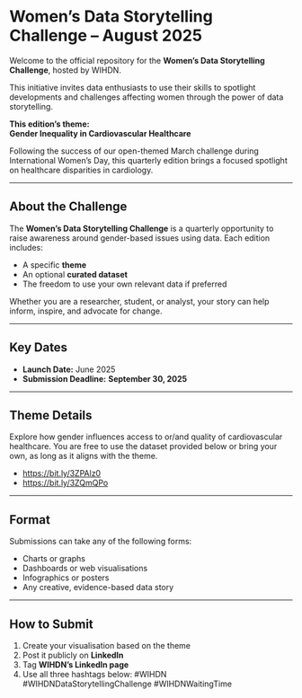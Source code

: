 # Women’s Data Storytelling Challenge – August 2025

Welcome to the official repository for the **Women’s Data Storytelling Challenge**, hosted by WIHDN.

This initiative invites data enthusiasts to use their skills to spotlight developments and challenges affecting women through the power of data storytelling.

 **This edition’s theme:**  
**Gender Inequality in Cardiovascular Healthcare**

Following the success of our open-themed March challenge during International Women’s Day, this quarterly edition brings a focused spotlight on healthcare disparities in cardiology.

---

##  About the Challenge

The **Women’s Data Storytelling Challenge** is a quarterly opportunity to raise awareness around gender-based issues using data. Each edition includes:
- A specific **theme**
- An optional **curated dataset**
- The freedom to use your own relevant data if preferred

Whether you are a researcher, student, or analyst, your story can help inform, inspire, and advocate for change.

---

##  Key Dates

- **Launch Date:** June 2025  
- **Submission Deadline:** **September 30, 2025**

---

##  Theme Details

Explore how gender influences access to or/and quality of cardiovascular healthcare. 
You are free to use the dataset provided below or bring your own,  as long as it aligns with the theme.

- https://bit.ly/3ZPAlz0
- https://bit.ly/3ZQmQPo

  
---

##  Format

Submissions can take any of the following forms:
- Charts or graphs
- Dashboards or web visualisations
- Infographics or posters
- Any creative, evidence-based data story

---

##  How to Submit

1. Create your visualisation based on the theme  
2. Post it publicly on **LinkedIn**  
3. Tag **WIHDN’s LinkedIn page**  
4. Use all three hashtags below:
#WIHDN
#WIHDNDataStorytellingChallenge
#WIHDNWaitingTime
